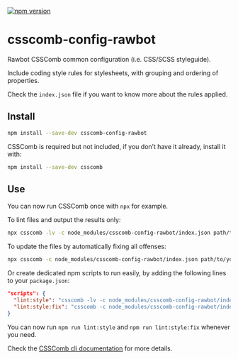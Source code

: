 [![npm version](https://badge.fury.io/js/csscomb-config-rawbot.svg)](https://badge.fury.io/js/csscomb-config-rawbot)

# csscomb-config-rawbot

Rawbot CSSComb common configuration (i.e. CSS/SCSS styleguide).

Include coding style rules for stylesheets, with grouping and ordering of properties.

Check the `index.json` file if you want to know more about the rules applied.

## Install

```bash
npm install --save-dev csscomb-config-rawbot
```

CSSComb is required but not included, if you don’t have it already, install it with:

```bash
npm install --save-dev csscomb
```

## Use

You can now run CSSComb once with `npx` for example.

To lint files and output the results only:

```bash
npx csscomb -lv -c node_modules/csscomb-config-rawbot/index.json path/to/your/stylesheet/files
```

To update the files by automatically fixing all offenses:

```bash
npx csscomb -c node_modules/csscomb-config-rawbot/index.json path/to/your/stylesheet/files
```

Or create dedicated npm scripts to run easily, by adding the following lines to your `package.json`:

```json
"scripts": {
  "lint:style": "csscomb -lv -c node_modules/csscomb-config-rawbot/index.json path/to/your/stylesheet/files",
  "lint:style:fix": "csscomb -c node_modules/csscomb-config-rawbot/index.json path/to/your/stylesheet/files",
}
```

You can now run `npm run lint:style` and `npm run lint:style:fix` whenever you need.

Check the [CSSComb cli documentation](https://github.com/csscomb/csscomb.js/blob/dev/doc/usage-cli.md) for more details.
